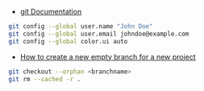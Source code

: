 
- [git Documentation](https://git-scm.com/doc)

```sh
git config --global user.name "John Doe"
git config --global user.email johndoe@example.com
git config --global color.ui auto
```

- [How to create a new empty branch for a new project](https://stackoverflow.com/questions/13969050/how-to-create-a-new-empty-branch-for-a-new-project)
```sh
git checkout --orphan <branchname>
git rm --cached -r .
```


